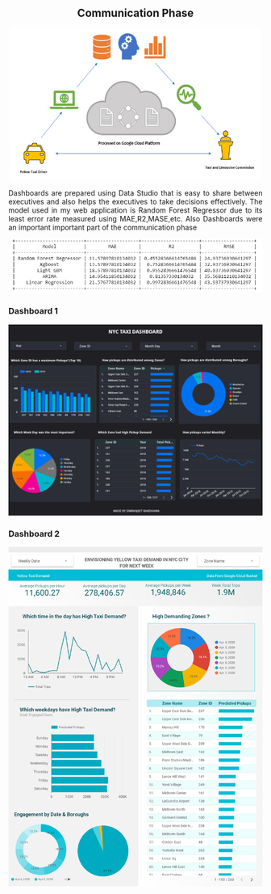 <h2 align="center"> Communication Phase</h2>

<p align="center">
<img width=500 height =300 src="https://github.com/ssrbazpur/Envisioning-Yellow-Taxi-High-Demand-Areas-in-NYC-city/blob/master/Screenshots/Communication.png?raw=true"/>
  </p>

<p align="justify">Dashboards are prepared using Data Studio that is easy to share between executives and also helps the executives to take decisions effectively. The model used in my web application is Random Forest Regressor due to its least error rate measured using MAE,R2,MASE,etc. Also Dashboards were an important important part of the communication phase</p>

<p align="center">
  <img  src="https://github.com/ssrbazpur/Envisioning-Yellow-Taxi-High-Demand-Areas-in-NYC-city/blob/master/Screenshots/Model%20Accuracy.png?raw=true"/>

</p>

### Dashboard 1 
<p align="center">
<a href="google.com"><img src="https://github.com/ssrbazpur/Envisioning-Yellow-Taxi-High-Demand-Areas-in-NYC-city/blob/master/Screenshots/download%20(2).png?raw=true"/></a>
  </p>

### Dashboard 2 

<p align="center">
<img src="https://github.com/ssrbazpur/Envisioning-Yellow-Taxi-High-Demand-Areas-in-NYC-city/blob/master/Screenshots/download%20(1).png?raw=true"/>
  </p>

